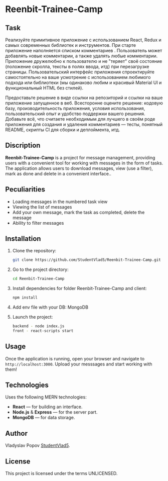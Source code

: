 # Reenbit-Trainee-Camp

## Task

Реализуйте примитивное приложение с использованием React, Redux и самых современных библиотек и инструментов. При старте приложение наполняется списком комментариев . Пользователь может добавлять новые комментарии, а также удалять любые комментарии. Приложение дружелюбно к пользователю и не "теряет" своё состояние (положение скролла, тексты в полях ввода, итд) при перезагрузке страницы. Пользовательский интерфейс приложения спроектируйте самостоятельно на ваше усмотрение с использованием любимого подхода или библиотеки (мы одинаково любим и красивый Material UI и функциональный HTML без стилей).

Предоставьте решение в виде ссылки на репозиторий и ссылки на ваше приложение запущенное в веб. Всесторонне оцените решение: кодовую базу, производительность приложения, условия использования, пользовательский опыт и удобство поддержки вашего решения. Добавьте всё, что считаете необходимым для лучшего в своём роде приложения для создания и удаления комментариев — тесты, понятный README, скрипты CI для сборки и деплоймента, итд.

## Discription

**Reenbit-Trainee-Camp** is a project for message management, providing users with a convenient tool for working with messages in the form of tasks. The application allows users to download messages, view (use a filter), mark as done and delete in a convenient interface..

## Peculiarities

- Loading messages in the numbered task view
- Viewing the list of messages
- Add your own message, mark the task as completed, delete the message
- Ability to filter messages

## Installation

1. Clone the repository:

   ```bash
   git clone https://github.com/StudentVlad5/Reenbit-Trainee-Camp.git
   ```

2. Go to the project directory:

   ```bash
   cd Reenbit-Trainee-Camp
   ```

3. Install dependencies for folder Reenbit-Trainee-Camp and client:

   ```bash
   npm install
   ```

4. Add env file with your DB:
   MongoDB

5. Launch the project:
   ```bash
   backend - node index.js
   front - react-scripts start
   ```

## Usage

Once the application is running, open your browser and navigate to `http://localhost:3000`. Upload your messsages and start working with them!

## Technologies

Uses the following MERN technologies:

- **React** — for building an interface.
- **Node.js** & **Express** — for the server part.
- **MongoDB** — for data storage.

## Author

Vladyslav Popov [StudentVlad5](https://github.com/StudentVlad5).

## License

This project is licensed under the terms UNLICENSED.
